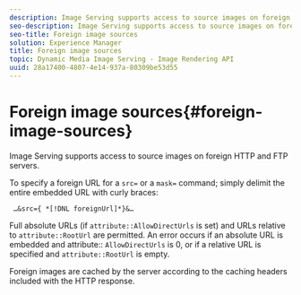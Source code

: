```yaml
---
description: Image Serving supports access to source images on foreign HTTP and FTP servers.
seo-description: Image Serving supports access to source images on foreign HTTP and FTP servers.
seo-title: Foreign image sources
solution: Experience Manager
title: Foreign image sources
topic: Dynamic Media Image Serving - Image Rendering API
uuid: 28a17400-4807-4e14-937a-80309be53d55
---
```


# Foreign image sources{#foreign-image-sources}

Image Serving supports access to source images on foreign HTTP and FTP servers.

To specify a foreign URL for a `src=` or a `mask=` command; simply delimit the entire embedded URL with curly braces:

` …&src={ *[!DNL foreignUrl]*}&…`

Full absolute URLs (if `attribute::AllowDirectUrls` is set) and URLs relative to `attribute::RootUrl` are permitted. An error occurs if an absolute URL is embedded and attribute:: `AllowDirectUrls` is 0, or if a relative URL is specified and `attribute::RootUrl` is empty.

Foreign images are cached by the server according to the caching headers included with the HTTP response. 
